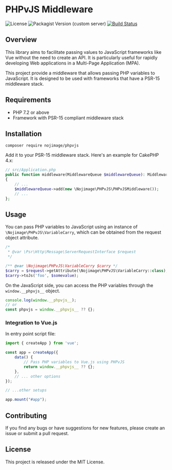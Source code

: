 # PHPvJS Middleware

![License](https://img.shields.io/github/license/nojimage/phpvjs)
![Packagist Version (custom server)](https://img.shields.io/packagist/v/nojimage/phpvjs)
[![Build Status](https://github.com/nojimage/phpvjs/actions/workflows/ci.yml/badge.svg)](https://github.com/nojimage/phpvjs/actions/workflows/ci.yml)

## Overview

This library aims to facilitate passing values to JavaScript frameworks like Vue without the need to create an API. It is particularly useful for rapidly developing Web applications in a Multi-Page Application (MPA).

This project provide a middleware that allows passing PHP variables to JavaScript. It is designed to be used with frameworks that have a PSR-15 middleware stack.

## Requirements

- PHP 7.2 or above
- Framework with PSR-15 compliant middleware stack

## Installation

```shell
composer require nojimage/phpvjs
```

Add it to your PSR-15 middleware stack. Here's an example for CakePHP 4.x:

```php
// src/Application.php
public function middleware(MiddlewareQueue $middlewareQueue): MiddlewareQueue
{
    // ...
    $middlewareQueue->add(new \Nojimage\PHPvJS\PHPvJSMiddleware());
    // ...
};
```

## Usage

You can pass PHP variables to JavaScript using an instance of `\Nojimage\PHPvJS\VariableCarry`, which can be obtained from the request object attribute.

```php
/*
 * @var \Psr\Http\Message\ServerRequestInterface $request 
 */

/** @var \Nojimage\PHPvJS\VariableCarry $carry */
$carry = $request->getAttribute(\Nojimage\PHPvJS\VariableCarry::class);
$carry->toJs('foo', $somevalue);
```

On the JavaScript side, you can access the PHP variables through the `window.__phpvjs__` object.

```js
console.log(window.__phpvjs__);
// or
const phpvjs = window.__phpvjs__ ?? {};
```

### Integration to Vue.js

In entry point script file:

```js
import { createApp } from 'vue';

const app = createApp({
    data() {
        // Pass PHP variables to Vue.js using PHPvJS
        return window.__phpvjs__ ?? {};
    },
    // ... other options
});

// ...other setups

app.mount("#app");
```

## Contributing

If you find any bugs or have suggestions for new features, please create an issue or submit a pull request.

## License

This project is released under the MIT License.
